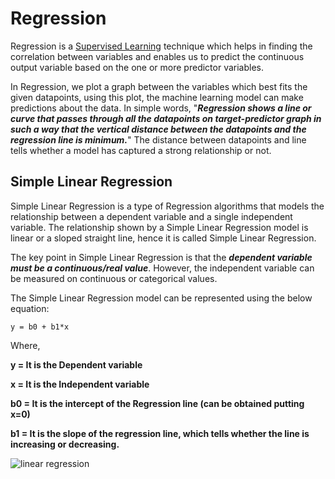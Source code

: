 # Regression

Regression is a [Supervised Learning](https://en.wikipedia.org/wiki/Supervised_learning#:~:text=Supervised%20learning%20(SL)%20is%20the,on%20example%20input%2Doutput%20pairs.&text=A%20supervised%20learning%20algorithm%20analyzes,used%20for%20mapping%20new%20examples.) technique which helps in finding the correlation between variables and enables us to predict the continuous output variable based on the one or more predictor variables.

In Regression, we plot a graph between the variables which best fits the given datapoints, using this plot, the machine learning model can make predictions about the data. In simple words, "***Regression shows a line or curve that passes through all the datapoints on target-predictor graph in such a way that the vertical distance between the datapoints and the regression line is minimum.***" The distance between datapoints and line tells whether a model has captured a strong relationship or not.

## Simple Linear Regression

Simple Linear Regression is a type of Regression algorithms that models the relationship between a dependent variable and a single independent variable. The relationship shown by a Simple Linear Regression model is linear or a sloped straight line, hence it is called Simple Linear Regression.

The key point in Simple Linear Regression is that the ***dependent variable must be a continuous/real value***. However, the independent variable can be measured on continuous or categorical values.

The Simple Linear Regression model can be represented using the below equation:

```
y = b0 + b1*x 
```

Where,

**y = It is the Dependent variable**

**x = It is the Independent variable**

**b0 = It is the intercept of the Regression line (can be obtained putting x=0)**

**b1 = It is the slope of the regression line, which tells whether the line is increasing or decreasing.**

![linear regression](https://i.ibb.co/vxw8LsZ/Screenshot-27.png)
